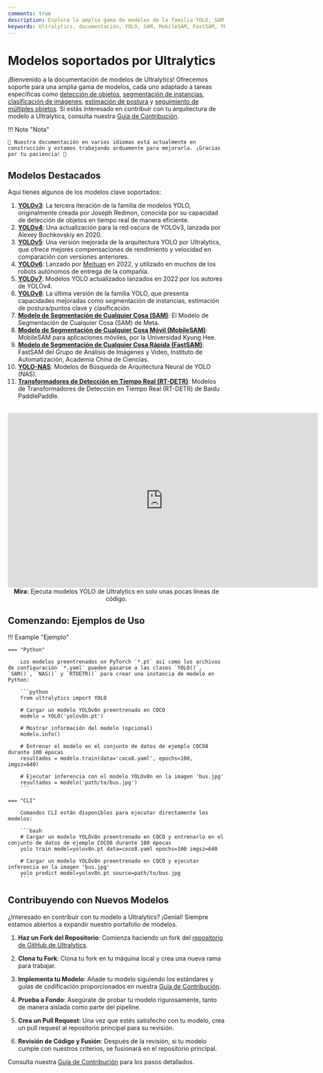 ```yaml
---
comments: true
description: Explora la amplia gama de modelos de la familia YOLO, SAM, MobileSAM, FastSAM, YOLO-NAS y RT-DETR compatibles con Ultralytics. Comienza con ejemplos de uso tanto para CLI como para Python.
keywords: Ultralytics, documentación, YOLO, SAM, MobileSAM, FastSAM, YOLO-NAS, RT-DETR, modelos, arquitecturas, Python, CLI
---
```


# Modelos soportados por Ultralytics

¡Bienvenido a la documentación de modelos de Ultralytics! Ofrecemos soporte para una amplia gama de modelos, cada uno adaptado a tareas específicas como [detección de objetos](../tasks/detect.md), [segmentación de instancias](../tasks/segment.md), [clasificación de imágenes](../tasks/classify.md), [estimación de postura](../tasks/pose.md) y [seguimiento de múltiples objetos](../modes/track.md). Si estás interesado en contribuir con tu arquitectura de modelo a Ultralytics, consulta nuestra [Guía de Contribución](../../help/contributing.md).

!!! Note "Nota"

    🚧 Nuestra documentación en varios idiomas está actualmente en construcción y estamos trabajando arduamente para mejorarla. ¡Gracias por tu paciencia! 🙏

## Modelos Destacados

Aquí tienes algunos de los modelos clave soportados:

1. **[YOLOv3](../../models/yolov3.md)**: La tercera iteración de la familia de modelos YOLO, originalmente creada por Joseph Redmon, conocida por su capacidad de detección de objetos en tiempo real de manera eficiente.
2. **[YOLOv4](../../models/yolov4.md)**: Una actualización para la red oscura de YOLOv3, lanzada por Alexey Bochkovskiy en 2020.
3. **[YOLOv5](../../models/yolov5.md)**: Una versión mejorada de la arquitectura YOLO por Ultralytics, que ofrece mejores compensaciones de rendimiento y velocidad en comparación con versiones anteriores.
4. **[YOLOv6](../../models/yolov6.md)**: Lanzado por [Meituan](https://about.meituan.com/) en 2022, y utilizado en muchos de los robots autónomos de entrega de la compañía.
5. **[YOLOv7](../../models/yolov7.md)**: Modelos YOLO actualizados lanzados en 2022 por los autores de YOLOv4.
6. **[YOLOv8](../../models/yolov8.md)**: La última versión de la familia YOLO, que presenta capacidades mejoradas como segmentación de instancias, estimación de postura/puntos clave y clasificación.
7. **[Modelo de Segmentación de Cualquier Cosa (SAM)](../../models/sam.md)**: El Modelo de Segmentación de Cualquier Cosa (SAM) de Meta.
8. **[Modelo de Segmentación de Cualquier Cosa Móvil (MobileSAM)](../../models/mobile-sam.md)**: MobileSAM para aplicaciones móviles, por la Universidad Kyung Hee.
9. **[Modelo de Segmentación de Cualquier Cosa Rápida (FastSAM)](../../models/fast-sam.md)**: FastSAM del Grupo de Análisis de Imágenes y Video, Instituto de Automatización, Academia China de Ciencias.
10. **[YOLO-NAS](../../models/yolo-nas.md)**: Modelos de Búsqueda de Arquitectura Neural de YOLO (NAS).
11. **[Transformadores de Detección en Tiempo Real (RT-DETR)](../../models/rtdetr.md)**: Modelos de Transformadores de Detección en Tiempo Real (RT-DETR) de Baidu PaddlePaddle.

<p align="center">
  <br>
  <iframe width="720" height="405" src="https://www.youtube.com/embed/MWq1UxqTClU?si=nHAW-lYDzrz68jR0"
    title="Reproductor de video de YouTube" frameborder="0"
    allow="accelerometer; autoplay; clipboard-write; encrypted-media; gyroscope; picture-in-picture; web-share"
    allowfullscreen>
  </iframe>
  <br>
  <strong>Mira:</strong> Ejecuta modelos YOLO de Ultralytics en solo unas pocas líneas de código.
</p>

## Comenzando: Ejemplos de Uso

!!! Example "Ejemplo"

    === "Python"

        Los modelos preentrenados en PyTorch `*.pt` así como los archivos de configuración `*.yaml` pueden pasarse a las clases `YOLO()`, `SAM()`, `NAS()` y `RTDETR()` para crear una instancia de modelo en Python:

        ```python
        from ultralytics import YOLO

        # Cargar un modelo YOLOv8n preentrenado en COCO
        modelo = YOLO('yolov8n.pt')

        # Mostrar información del modelo (opcional)
        modelo.info()

        # Entrenar el modelo en el conjunto de datos de ejemplo COCO8 durante 100 épocas
        resultados = modelo.train(data='coco8.yaml', epochs=100, imgsz=640)

        # Ejecutar inferencia con el modelo YOLOv8n en la imagen 'bus.jpg'
        resultados = modelo('path/to/bus.jpg')
        ```

    === "CLI"

        Comandos CLI están disponibles para ejecutar directamente los modelos:

        ```bash
        # Cargar un modelo YOLOv8n preentrenado en COCO y entrenarlo en el conjunto de datos de ejemplo COCO8 durante 100 épocas
        yolo train model=yolov8n.pt data=coco8.yaml epochs=100 imgsz=640

        # Cargar un modelo YOLOv8n preentrenado en COCO y ejecutar inferencia en la imagen 'bus.jpg'
        yolo predict model=yolov8n.pt source=path/to/bus.jpg
        ```

## Contribuyendo con Nuevos Modelos

¿Interesado en contribuir con tu modelo a Ultralytics? ¡Genial! Siempre estamos abiertos a expandir nuestro portafolio de modelos.

1. **Haz un Fork del Repositorio**: Comienza haciendo un fork del [repositorio de GitHub de Ultralytics](https://github.com/ultralytics/ultralytics).

2. **Clona tu Fork**: Clona tu fork en tu máquina local y crea una nueva rama para trabajar.

3. **Implementa tu Modelo**: Añade tu modelo siguiendo los estándares y guías de codificación proporcionados en nuestra [Guía de Contribución](../../help/contributing.md).

4. **Prueba a Fondo**: Asegúrate de probar tu modelo rigurosamente, tanto de manera aislada como parte del pipeline.

5. **Crea un Pull Request**: Una vez que estés satisfecho con tu modelo, crea un pull request al repositorio principal para su revisión.

6. **Revisión de Código y Fusión**: Después de la revisión, si tu modelo cumple con nuestros criterios, se fusionará en el repositorio principal.

Consulta nuestra [Guía de Contribución](../../help/contributing.md) para los pasos detallados.
